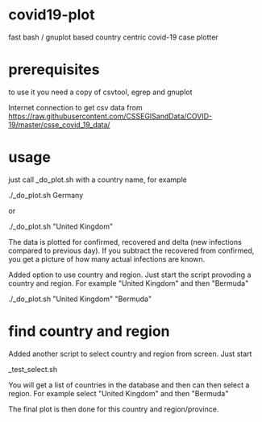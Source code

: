 # covid19-plot
fast bash / gnuplot based country centric covid-19 case plotter

# prerequisites

to use it you need a copy of csvtool, egrep and gnuplot

Internet connection to get csv data from https://raw.githubusercontent.com/CSSEGISandData/COVID-19/master/csse_covid_19_data/

# usage

just call _do_plot.sh with a country name, for example

./_do_plot.sh Germany

or

./_do_plot.sh "United Kingdom"

The data is plotted for confirmed, recovered and delta (new infections compared to previous day). If you subtract the recovered from confirmed, you get a picture of how many actual infections are known.

Added option to use country and region. Just start the script provoding a country and region. For example "United Kingdom" and then "Bermuda"

./_do_plot.sh "United Kingdom" "Bermuda"

# find country and region

Added another script to select country and region from screen. Just start

_test_select.sh

You will get a list of countries in the database and then can then select a region. For example select "United Kingdom" and then "Bermuda"

The final plot is then done for this country and region/province.
